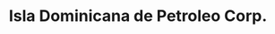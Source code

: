---
title: "Isla Dominicana de Petroleo Corp."
url: /santo-domingo/isla-dominicana-de-petroleo-corp/
shop: comodidad
---